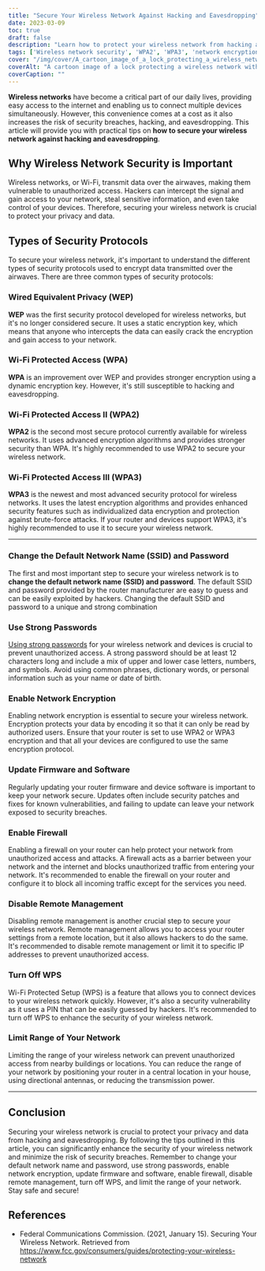 ```yaml
---
title: "Secure Your Wireless Network Against Hacking and Eavesdropping"
date: 2023-03-09
toc: true
draft: false
description: "Learn how to protect your wireless network from hacking and eavesdropping with practical tips and security protocols."
tags: ['Wireless network security', 'WPA2', 'WPA3', 'network encryption', 'strong passwords', 'firewall', 'remote management', 'WPS', 'default SSID', 'default password', 'router firmware update', 'software update', 'network range', 'data encryption', 'hacking prevention', 'security breach prevention', 'device security', 'wireless network protection', 'Wi-Fi security', 'network vulnerability']
cover: "/img/cover/A_cartoon_image_of_a_lock_protecting_a_wireless_network.png"
coverAlt: "A cartoon image of a lock protecting a wireless network with a shield."
coverCaption: ""
---
```


**Wireless networks** have become a critical part of our daily lives, providing easy access to the internet and enabling us to connect multiple devices simultaneously. However, this convenience comes at a cost as it also increases the risk of security breaches, hacking, and eavesdropping. This article will provide you with practical tips on **how to secure your wireless network against hacking and eavesdropping**.

## Why Wireless Network Security is Important

Wireless networks, or Wi-Fi, transmit data over the airwaves, making them vulnerable to unauthorized access. Hackers can intercept the signal and gain access to your network, steal sensitive information, and even take control of your devices. Therefore, securing your wireless network is crucial to protect your privacy and data.

## Types of Security Protocols

To secure your wireless network, it's important to understand the different types of security protocols used to encrypt data transmitted over the airwaves. There are three common types of security protocols:

### Wired Equivalent Privacy (WEP)

**WEP** was the first security protocol developed for wireless networks, but it's no longer considered secure. It uses a static encryption key, which means that anyone who intercepts the data can easily crack the encryption and gain access to your network.

### Wi-Fi Protected Access (WPA)

**WPA** is an improvement over WEP and provides stronger encryption using a dynamic encryption key. However, it's still susceptible to hacking and eavesdropping.

### Wi-Fi Protected Access II (WPA2)

**WPA2** is the second most secure protocol currently available for wireless networks. It uses advanced encryption algorithms and provides stronger security than WPA. It's highly recommended to use WPA2 to secure your wireless network.

### Wi-Fi Protected Access III (WPA3)

**WPA3** is the newest and most advanced security protocol for wireless networks. It uses the latest encryption algorithms and provides enhanced security features such as individualized data encryption and protection against brute-force attacks. If your router and devices support WPA3, it's highly recommended to use it to secure your wireless network.

__________

### Change the Default Network Name (SSID) and Password

The first and most important step to secure your wireless network is to **change the default network name (SSID) and password**. The default SSID and password provided by the router manufacturer are easy to guess and can be easily exploited by hackers. Changing the default SSID and password to a unique and strong combination 

### Use Strong Passwords

[Using strong passwords](https://simeononsecurity.ch/articles/the-importance-of-password-security-and-best-practices/) for your wireless network and devices is crucial to prevent unauthorized access. A strong password should be at least 12 characters long and include a mix of upper and lower case letters, numbers, and symbols. Avoid using common phrases, dictionary words, or personal information such as your name or date of birth.

### Enable Network Encryption

Enabling network encryption is essential to secure your wireless network. Encryption protects your data by encoding it so that it can only be read by authorized users. Ensure that your router is set to use WPA2 or WPA3 encryption and that all your devices are configured to use the same encryption protocol.

### Update Firmware and Software

Regularly updating your router firmware and device software is important to keep your network secure. Updates often include security patches and fixes for known vulnerabilities, and failing to update can leave your network exposed to security breaches.

### Enable Firewall

Enabling a firewall on your router can help protect your network from unauthorized access and attacks. A firewall acts as a barrier between your network and the internet and blocks unauthorized traffic from entering your network. It's recommended to enable the firewall on your router and configure it to block all incoming traffic except for the services you need.

### Disable Remote Management

Disabling remote management is another crucial step to secure your wireless network. Remote management allows you to access your router settings from a remote location, but it also allows hackers to do the same. It's recommended to disable remote management or limit it to specific IP addresses to prevent unauthorized access.

### Turn Off WPS

Wi-Fi Protected Setup (WPS) is a feature that allows you to connect devices to your wireless network quickly. However, it's also a security vulnerability as it uses a PIN that can be easily guessed by hackers. It's recommended to turn off WPS to enhance the security of your wireless network.

### Limit Range of Your Network

Limiting the range of your wireless network can prevent unauthorized access from nearby buildings or locations. You can reduce the range of your network by positioning your router in a central location in your house, using directional antennas, or reducing the transmission power.

__________

## Conclusion

Securing your wireless network is crucial to protect your privacy and data from hacking and eavesdropping. By following the tips outlined in this article, you can significantly enhance the security of your wireless network and minimize the risk of security breaches. Remember to change your default network name and password, use strong passwords, enable network encryption, update firmware and software, enable firewall, disable remote management, turn off WPS, and limit the range of your network. Stay safe and secure!

## References

- Federal Communications Commission. (2021, January 15). Securing Your Wireless Network. Retrieved from https://www.fcc.gov/consumers/guides/protecting-your-wireless-network
